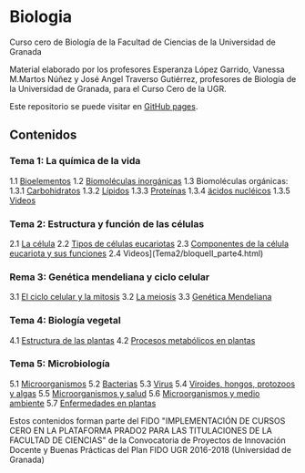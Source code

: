 # Biologia
Curso cero de Biología de la Facultad de Ciencias de la Universidad de Granada

Material elaborado por los profesores Esperanza López Garrido, Vanessa M.Martos Núñez y José Angel Traverso Gutiérrez, profesores de Biología de la Universidad de Granada, para el Curso Cero de la UGR.

Este repositorio se puede visitar en [GitHub pages](https://cursos-0-fc-ugr.github.io/Biologia).

## Contenidos

### Tema 1: La química de la vida
1.1 [Bioelementos](Tema1/bloque_parte1.html)
1.2 [Biomoléculas inorgánicas](Tema1/bloque_parte2.html)
1.3 Biomoléculas orgánicas:
  1.3.1 [Carbohidratos](Tema1/bloque_parte3-1.html)
  1.3.2 [Lípidos](Tema1/bloque_parte3-2.html)
  1.3.3 [Proteínas](Tema1/bloque_parte3-3.html)
  1.3.4 [äcidos nucléicos](Tema1/bloque_parte3-4.html)
  1.3.5 [Videos](Tema1/bloque_parte3-5.html)
  
### Tema 2: Estructura y función de las células
2.1 [La célula](Tema2/bloqueII_parte1.html)
2.2 [Tipos de células eucariotas](Tema2/bloqueII_parte2.html)
2.3 [Componentes de la célula eucariota y sus funciones](Tema2/bloqueII_parte3.html)
2.4 Videos](Tema2/bloqueII_parte4.html)

### Rema 3: Genética mendeliana y ciclo celular
3.1 [El ciclo celular y la mitosis](Tema3/bloqueI_parte1.html)
3.2 [La meiosis](Tema3/bloqueI_parte2.html)
3.3 [Genética Mendeliana](Tema3/genetica-mendeliana.html)

### Tema 4: Biología vegetal
4.1 [Estructura de las plantas](Tema4/bloqueI_parte1.html)
4.2 [Procesos metabólicos en plantas](Tema4/bloqueI_parte2.html)

### Tema 5: Microbiología
5.1 [Microorganismos](Tema5/bloqueII_parte1.html)
5.2 [Bacterias](Tema5/bloqueII_parte2.html)
5.3 [Virus](Tema5/bloqueII_parte3.html)
5.4 [Viroides, hongos, protozoos y algas](Tema5/bloqueII_parte4.html)
5.5 [Microorganismos y salud](Tema5/bloqueII_parte5.html)
5.6 [Microorganismos y medio ambiente](Tema5/bloqueII_parte6.html)
5.7 [Enfermedades en plantas](Tema5/bloqueII_parte7.html)

Estos contenidos forman parte del FIDO "IMPLEMENTACIÓN DE CURSOS CERO EN LA PLATAFORMA PRADO2 PARA LAS TITULACIONES DE LA FACULTAD DE CIENCIAS" de la Convocatoria de Proyectos de Innovación Docente y Buenas Prácticas del Plan FIDO UGR 2016-2018 (Universidad de Granada)
